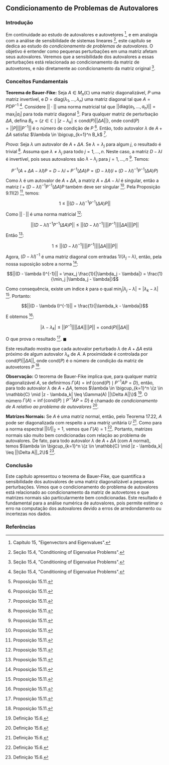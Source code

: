 ## Condicionamento de Problemas de Autovalores

### Introdução
Em continuidade ao estudo de autovalores e autovetores [^553], e em analogia com a análise de sensibilidade de sistemas lineares [^569], este capítulo se dedica ao estudo do *condicionamento de problemas de autovalores*. O objetivo é entender como pequenas perturbações em uma matriz afetam seus autovalores. Veremos que a sensibilidade dos autovalores a essas perturbações está relacionada ao condicionamento da matriz de autovetores, e não diretamente ao condicionamento da matriz original [^569].

### Conceitos Fundamentais

**Teorema de Bauer-Fike:** Seja $A \in M_n(\mathbb{C})$ uma matriz diagonalizável, $P$ uma matriz invertível, e $D = \text{diag}(\lambda_1, ..., \lambda_n)$ uma matriz diagonal tal que $A = PDP^{-1}$ [^569]. Considere $||\cdot||$ uma norma matricial tal que $||\text{diag}(a_1, ..., a_n)|| = \max_i |a_i|$ para toda matriz diagonal [^570]. Para qualquer matriz de perturbação $\Delta A$, defina $B_k = \{z \in \mathbb{C} \mid |z - \lambda_k| \leq \text{cond}(P) ||\Delta A||\}$, onde $\text{cond}(P) = ||P|| ||P^{-1}||$ é o número de condição de $P$ [^570]. Então, todo autovalor $\lambda$ de $A + \Delta A$ satisfaz $\lambda \in \bigcup_{k=1}^n B_k$ [^570].

*Prova:* Seja $\lambda$ um autovalor de $A + \Delta A$. Se $\lambda = \lambda_j$ para algum $j$, o resultado é trivial [^570]. Assuma que $\lambda \neq \lambda_j$ para todo $j = 1, ..., n$. Neste caso, a matriz $D - \lambda I$ é invertível, pois seus autovalores são $\lambda - \lambda_j$ para $j = 1, ..., n$ [^570]. Temos:

$$P^{-1}(A + \Delta A - \lambda I)P = D - \lambda I + P^{-1}(\Delta A)P = (D - \lambda I)(I + (D - \lambda I)^{-1}P^{-1}(\Delta A)P)$$

Como $\lambda$ é um autovalor de $A + \Delta A$, a matriz $A + \Delta A - \lambda I$ é singular, então a matriz $I + (D - \lambda I)^{-1}P^{-1}(\Delta A)P$ também deve ser singular [^570]. Pela Proposição 9.11(2) [^570], temos:

$$1 \leq ||(D - \lambda I)^{-1}P^{-1}(\Delta A)P||$$

Como $||\cdot||$ é uma norma matricial [^570]:

$$||(D - \lambda I)^{-1}P^{-1}(\Delta A)P|| \leq ||(D - \lambda I)^{-1}|| ||P^{-1}|| ||\Delta A|| ||P||$$

Então [^570]:

$$1 \leq ||(D - \lambda I)^{-1}|| ||P^{-1}|| ||\Delta A|| ||P||$$

Agora, $(D - \lambda I)^{-1}$ é uma matriz diagonal com entradas $1/(\lambda_j - \lambda)$, então, pela nossa suposição sobre a norma [^570]:

$$||(D - \lambda I)^{-1}|| = \max_j \frac{1}{|\lambda_j - \lambda|} = \frac{1}{\min_j |\lambda_j - \lambda|}$$

Como consequência, existe um índice $k$ para o qual $\min_j |\lambda_j - \lambda| = |\lambda_k - \lambda|$ [^570]. Portanto:

$$||(D - \lambda I)^{-1}|| = \frac{1}{|\lambda_k - \lambda|}$$

E obtemos [^570]:

$$|\lambda - \lambda_k| \leq ||P^{-1}|| ||\Delta A|| ||P|| = \text{cond}(P) ||\Delta A||$$

O que prova o resultado [^570]. $\blacksquare$

Este resultado mostra que cada autovalor perturbado $\lambda$ de $A + \Delta A$ está próximo de algum autovalor $\lambda_k$ de $A$. A proximidade é controlada por $\text{cond}(P) ||\Delta A||$, onde $\text{cond}(P)$ é o número de condição da matriz de autovetores $P$ [^570].

**Observação:** O teorema de Bauer-Fike implica que, para qualquer matriz diagonalizável $A$, se definirmos $\Gamma(A) = \inf\{\text{cond}(P) \mid P^{-1}AP = D\}$, então, para todo autovalor $\lambda$ de $A + \Delta A$, temos $\lambda \in \bigcup_{k=1}^n \{z \in \mathbb{C} \mid |z - \lambda_k| \leq \Gamma(A) ||\Delta A||\}$ [^571]. O número $\Gamma(A) = \inf\{\text{cond}(P) \mid P^{-1}AP = D\}$ é chamado de *condicionamento de A relativo ao problema de autovalores* [^571].

**Matrizes Normais:** Se $A$ é uma matriz normal, então, pelo Teorema 17.22, $A$ pode ser diagonalizada com respeito a uma matriz unitária $U$ [^571]. Como para a norma espectral $||U||_2 = 1$, vemos que $\Gamma(A) = 1$ [^571]. Portanto, matrizes normais são muito bem condicionadas com relação ao problema de autovalores. De fato, para todo autovalor $\lambda$ de $A + \Delta A$ (com $A$ normal), temos $\lambda \in \bigcup_{k=1}^n \{z \in \mathbb{C} \mid |z - \lambda_k| \leq ||\Delta A||_2\}$ [^571].

### Conclusão
Este capítulo apresentou o teorema de Bauer-Fike, que quantifica a sensibilidade dos autovalores de uma matriz diagonalizável a pequenas perturbações. Vimos que o condicionamento do problema de autovalores está relacionado ao condicionamento da matriz de autovetores e que matrizes normais são particularmente bem condicionadas. Este resultado é fundamental para a análise numérica de autovalores, pois permite estimar o erro na computação dos autovalores devido a erros de arredondamento ou incertezas nos dados.

### Referências
[^553]: Capítulo 15, "Eigenvectors and Eigenvalues".
[^569]: Seção 15.4, "Conditioning of Eigenvalue Problems".
[^570]: Proposição 15.11.
[^571]: Definição 15.6.
<!-- END -->